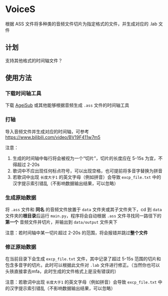 # VoiceS
根据 ASS 文件将多种类的音频文件切片为指定格式的文件，并生成对应的 .lab 文件

## 计划

支持其他格式的时间轴文件？

## 使用方法

### 下载时间轴工具

下载 [AgeiSub](https://github.com/Aegisub/Aegisub/releases/tag/v3.2.2) 或其他能够根据音频生成 `.ass` 文件的时间轴工具

### 打轴

导入音频文件并生成对应的时间轴，可参考 <https://www.bilibili.com/video/BV19F411w7m5>

注意：

1. 生成的时间轴中每行将会被视为一个“切片”，切片的长度应在 5-15s 为宜，不得超过 2-20s
2. 歌词中不应出现任何标点符号，可以出现空格，也可提前将多音字替换为拼音
3. 若歌词中出现 `长度大于1` 的英文字母（例如拼音）会导致 `excp_file.txt` 中的汉字提示索引错乱（不影响数据输出结果，可以忽略）

### 生成原始数据

将 `.ass` 文件和 **同名** 的音频文件放置于 `data` 文件夹或其子文件夹下，cd 到 `data` 文件夹的**根目录**后运行 `main.py`，程序将会自动根据 `.ass` 文件寻找同一路径下的 **第一个** 音频文件并切片，并输出到 `data/output` 文件夹下

注意：若时间轴中某一切片超过 2-20s 的范围，将会报错并跳过**整个文件**

### 修正原始数据

在当前目录下会生成 `excp_file.txt` 文件，其中记录了超过 5-15s 范围的切片和包含多音字的切片。此时可以根据此文件对 `.lab` 文件进行修正。（当然你也可以头铁直接拿去mfa，此时生成的文件格式上是没有错误的）

注意：若歌词中出现 `长度大于1` 的英文字母（例如拼音）会导致 `excp_file.txt` 中的汉字提示索引错乱（不影响数据输出结果，可以忽略）
